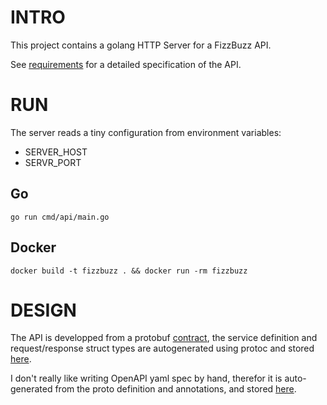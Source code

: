 # INTRO

This project contains a golang HTTP Server for a FizzBuzz API.

See [requirements](REQUIREMENTS.md) for a detailed specification of the API.

# RUN

The server reads a tiny configuration from environment variables:
- SERVER_HOST
- SERVR_PORT

## Go
```go run cmd/api/main.go```

## Docker
```docker build -t fizzbuzz . && docker run -rm fizzbuzz```

# DESIGN

The API is developped from a protobuf [contract](proto/fizzbuzz/v1/service.proto),
the service definition and request/response struct types are autogenerated using
protoc and stored [here](protogen/fizzbuzz/v1/).

I don't really like writing OpenAPI yaml spec by hand, therefor it is auto-generated from
the proto definition and annotations, and stored [here](openapi_v3/openapi.yaml).